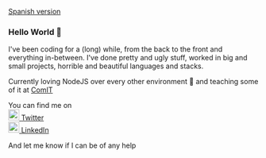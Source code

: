 [Spanish version](README.md)

### Hello World 👋

I've been coding for a (long) while, from the back to the front and everything in-between. I've done pretty and ugly stuff, worked in big and small projects, horrible and beautiful languages and stacks.

Currently loving NodeJS over every other environment 💚 and teaching some of it at [ComIT](https://www.comunidadit.org/)

You can find me on<br>
<a href="https://twitter.com/RicardoSegretin">
<img alt="Twitter Ricardo Segretin" width="22px" src="https://icongr.am/fontawesome/twitter.svg?size=128&color=70c8ff" /> Twitter
</a>
<br>
<a href="https://www.linkedin.com/in/ricardosegretin/">
<img alt="LinkedIn Ricardo Segretin" width="22px" src="https://icongr.am/fontawesome/linkedin.svg?size=128&color=70c8ff" /> LinkedIn
</a>

And let me know if I can be of any help
